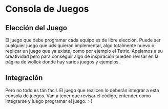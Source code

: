 # Consola de Juegos

## Elección del Juego

El juego que debe programar cada equipo es de libre elección. Puede ser cualquier juego que uds quieran implementar, algo totalmente nuevo o replicar un juego que ya existe, como por ejemplo el Tetrix. Apelamos a su creatividad pero para conseguir algo de inspiración pueden revisar en la página de wollok donde hay varios juegos y ejemplos.

## Integración

Pero no todo es tán fácil. El juego que realicen lo deberán integrar a esta consola de juegos. Van a tener que revisar el código, entender como integrarse y luego programar el juego. :-)
